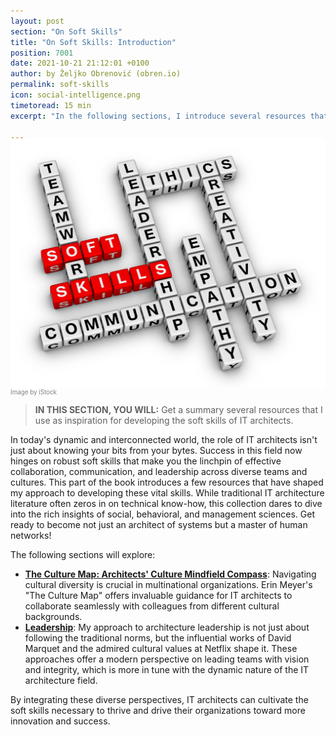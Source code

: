 ```yaml
---
layout: post
section: "On Soft Skills"
title: "On Soft Skills: Introduction"
position: 7001
date: 2021-10-21 21:12:01 +0100
author: by Željko Obrenović (obren.io)
permalink: soft-skills
icon: social-intelligence.png
timetoread: 15 min
excerpt: "In the following sections, I introduce several resources that I use as inspiration for developing the soft skills of IT architects."

---
```

<img style="margin-top: -20px; width: 100%; height: 400px; object-fit: cover" 
     src="assets/images/iStock-1201288484.jpg">
<div style="font-size: 70%; margin-top: -16px; color: grey; margin-bottom: 12px">
Image by iStock
</div>
<style>
 .quote {
     border-left: 8px solid #d9ead3;
     padding-left: 36px;
     margin-top: 30px;
     margin-bottom: 40px;
     font-size: 140%;
     font-style: normal;
     color:#888;
 }
    @media only screen and (max-width: 768px) {
        [class= "quote"] {
            display: none;
        }
    }
</style>

> **IN THIS SECTION, YOU WILL:**  Get a summary several resources that I use as inspiration for developing the soft skills of IT architects.

In today's dynamic and interconnected world, the role of IT architects isn't just about knowing your bits from your bytes. Success in this field now hinges on robust soft skills that make you the linchpin of effective collaboration, communication, and leadership across diverse teams and cultures. This part of the book introduces a few resources that have shaped my approach to developing these vital skills. While traditional IT architecture literature often zeros in on technical know-how, this collection dares to dive into the rich insights of social, behavioral, and management sciences. Get ready to become not just an architect of systems but a master of human networks!

The following sections will explore:
* **[The Culture Map: Architects' Culture Mindfield Compass](culture-map)**: Navigating cultural diversity is crucial in multinational organizations. Erin Meyer's "The Culture Map" offers invaluable guidance for IT architects to collaborate seamlessly with colleagues from different cultural backgrounds.
* **[Leadership](leadership)**: My approach to architecture leadership is not just about following the traditional norms, but the influential works of David Marquet and the admired cultural values at Netflix shape it. These approaches offer a modern perspective on leading teams with vision and integrity, which is more in tune with the dynamic nature of the IT architecture field. 

By integrating these diverse perspectives, IT architects can cultivate the soft skills necessary to thrive and drive their organizations toward more innovation and success.
